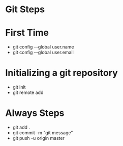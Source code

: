 # Git Steps

# First Time
* git config --global user.name <name>
* git config --global user.email <email>

# Initializing a git repository
* git init
* git remote add <remote-name> <remote-address>

# Always Steps
* git add .
* git commit -m "git message"
* git push -u origin master
